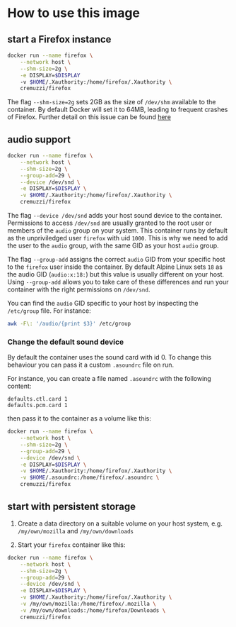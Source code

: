 # How to use this image

## start a Firefox instance

```sh
docker run --name firefox \
    --network host \
    --shm-size=2g \
    -e DISPLAY=$DISPLAY
    -v $HOME/.Xauthority:/home/firefox/.Xauthority \
    cremuzzi/firefox
```

The flag `--shm-size=2g` sets 2GB as the size of `/dev/shm` available to the container.
By default Docker will set it to 64MB, leading to frequent crashes of Firefox.
Further detail on this issue can be found [here](https://bugzilla.mozilla.org/show_bug.cgi?id=1338771#c10)

## audio support

```sh
docker run --name firefox \
    --network host \
    --shm-size=2g \
    --group-add=29 \
    --device /dev/snd \
    -e DISPLAY=$DISPLAY \
    -v $HOME/.Xauthority:/home/firefox/.Xauthority \
    cremuzzi/firefox
```

The flag `--device /dev/snd` adds your host sound device to the container.
Permissions to access `/dev/snd` are usually granted to the root user or members of the `audio` group on your system.
This container runs by default as the unpriviledged user `firefox` with uid `1000`. This is why we need to add the user to the `audio` group, with the same GID as your host `audio` group.

The flag `--group-add` assigns the correct `audio` GID from your specific host to the `firefox` user inside the container.
By default Alpine Linux sets `18` as the audio GID (`audio:x:18:`) but this value is usually different on your host.
Using `--group-add` allows you to take care of these differences and run your container with the right permissions on `/dev/snd`.

You can find the `audio` GID specific to your host by inspecting the `/etc/group` file.
For instance:

```sh
awk -F\: '/audio/{print $3}' /etc/group
```

### Change the default sound device

By default the container uses the sound card with id 0. To change this behaviour you can pass it a custom `.asoundrc` file on run.

For instance, you can create a file named `.asoundrc` with the following content:

```
defaults.ctl.card 1
defaults.pcm.card 1
```

then pass it to the container as a volume like this:

```sh
docker run --name firefox \
    --network host \
    --shm-size=2g \
    --group-add=29 \
    --device /dev/snd \
    -e DISPLAY=$DISPLAY \
    -v $HOME/.Xauthority:/home/firefox/.Xauthority \
    -v $HOME/.asoundrc:/home/firefox/.asoundrc \
    cremuzzi/firefox
```

## start with persistent storage

1. Create a data directory on a suitable volume on your host system, e.g. `/my/own/mozilla` and `/my/own/downloads`

2. Start your `firefox` container like this:

```sh
docker run --name firefox \
    --network host \
    --shm-size=2g \
    --group-add=29 \
    --device /dev/snd \
    -e DISPLAY=$DISPLAY \
    -v $HOME/.Xauthority:/home/firefox/.Xauthority \
    -v /my/own/mozilla:/home/firefox/.mozilla \
    -v /my/own/downloads:/home/firefox/Downloads \
    cremuzzi/firefox
```
